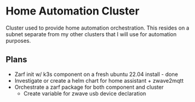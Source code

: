 # Home Automation Cluster

Cluster used to provide home automation orchestration. This resides on a subnet separate from my other clusters that I will use for automation purposes.

## Plans
- Zarf init w/ k3s component on a fresh ubuntu 22.04 install - done
- Investigate or create a helm chart for home assistant + zwave2mqtt
- Orchestrate a zarf package for both component and cluster
    - Create variable for zwave usb device declaration
